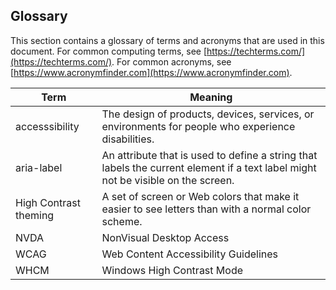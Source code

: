 ## Glossary

This section contains a glossary of terms and acronyms that are used in this document. For common computing terms, see [https://techterms.com/](https://techterms.com/). For common acronyms, see [https://www.acronymfinder.com](https://www.acronymfinder.com).

| Term                  | Meaning                                                                                                                           |
| --------------------- | --------------------------------------------------------------------------------------------------------------------------------- |
| accesssibility        | The design of products, devices, services, or environments for people who experience disabilities.                                |
| aria-label            | An attribute that is used to define a string that labels the current element if a text label might  not be visible on the screen. |
| High Contrast theming | A set of screen or Web colors  that make it easier to see letters than with  a normal color scheme.                               | 
| NVDA                  | NonVisual Desktop Access                                                                                                          |
| WCAG                  | Web Content Accessibility Guidelines                                                                                              | 
| WHCM                  | Windows High Contrast Mode                                                                                                        | 

